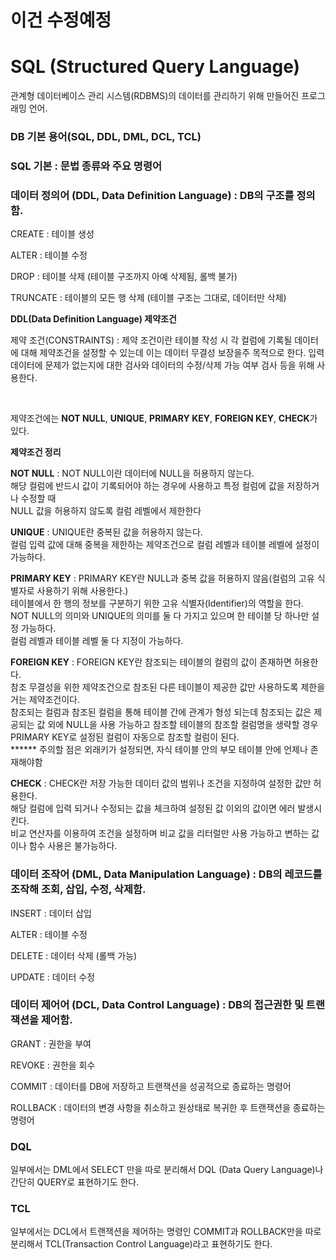 # 이건 수정예정
<h1>SQL (Structured Query Language)</h1>
<p>관계형 데이터베이스 관리 시스템(RDBMS)의 데이터를 관리하기 위해 만들어진 프로그래밍 언어.</p>

<h3>DB 기본 용어(SQL, DDL, DML, DCL, TCL)</h3>
<h3>SQL 기본 : 문법 종류와 주요 명령어</h3>

<h3>데이터 정의어 (DDL, Data Definition Language) : DB의 구조를 정의함. </h3>
<p>CREATE : 테이블 생성</p>
<p>ALTER : 테이블 수정</p>
<p>DROP : 테이블 삭제 (테이블 구조까지 아예 삭제됨, 롤백 불가)</p>
<p>TRUNCATE : 테이블의 모든 행 삭제 (테이블 구조는 그대로, 데이터만 삭제)</p>

<strong>DDL(Data Definition Language) 제약조건</strong>
<p>제약 조건(CONSTRAINTS) : 제약 조건이란 테이블 작성 시 각 컬럼에 기록될 데이터에 대해 제약조건을 설정할 수 있는데 이는 데이터 무결성 보장을주 목적으로 한다. 입력 데이터에 문제가 없는지에 대한 검사와 데이터의 수정/삭제 가능 여부 검사 등을 위해 사용한다.</p>
<br>
<p>제약조건에는 <strong>NOT NULL</strong>, <strong>UNIQUE</strong>, <strong>PRIMARY KEY</strong>, <strong>FOREIGN KEY</strong>, <strong>CHECK</strong>가 있다.</p>
<strong>제약조건 정리</strong>

<p><strong>NOT NULL</strong> : NOT NULL이란 데이터에 NULL을 허용하지 않는다. <br>해당 컬럼에 반드시 값이 기록되어야 하는 경우에 사용하고 특정 컬럼에 값을 저장하거나 수정할 때 <br>NULL 값을 허용하지 않도록 컬럼 레벨에서 제한한다</p>
<p><strong>UNIQUE</strong> : UNIQUE란 중복된 값을 허용하지 않는다. <br> 컬럼 입력 값에 대해 중복을 제한하는 제약조건으로 컬럼 레벨과 테이블 레벨에 설정이 가능하다.</p>
<p><strong>PRIMARY KEY</strong> : PRIMARY KEY란 NULL과 중복 값을 허용하지 않음(컬럼의 고유 식별자로 사용하기 위해 사용한다.) <br>테이블에서 한 행의 정보를 구분하기 위한 고유 식별자(Identifier)의 역할을 한다. <br>NOT NULL의 의미와 UNIQUE의 의미를 둘 다 가지고 있으며 한 테이블 당 하나만 설정 가능하다.<br>컬럼 레벨과 테이블 레벨 둘 다 지정이 가능하다.</p>
<p><strong>FOREIGN KEY</strong> : FOREIGN KEY란 참조되는 테이블의 컬럼의 값이 존재하면 허용한다. <br> 참조 무결성을 위한 제약조건으로 참조된 다른 테이블이 제공한 값만 사용하도록 제한을 거는 제약조건이다. <br> 참조되는 컬럼과 참조된 컬럼을 통해 테이블 간에 관계가 형성 되는데 참조되는 값은 제공되는 값 외에 NULL을 사용 가능하고 참조할 테이블의 참조할 컬럼명을 생략할 경우 PRIMARY KEY로 설정된 컬럼이 자동으로 참조할 컬럼이 된다.<br>
****** 주의할 점은 외래키가 설정되면, 자식 테이블 안의 부모 테이블 안에 언제나 존재해야함</p>
<p><strong>CHECK</strong> : CHECK란 저장 가능한 데이터 값의 범위나 조건을 지정하여 설정한 값만 허용한다. <br> 해당 컬럼에 입력 되거나 수정되는 값을 체크하여 설정된 값 이외의 값이면 에러 발생시킨다. <br> 비교 연산자를 이용하여 조건을 설정하며 비교 값을 리터럴만 사용 가능하고 변하는 값이나 함수 사용은 불가능하다.</p>

<h3>데이터 조작어 (DML, Data Manipulation Language) : DB의 레코드를 조작해 조회, 삽입, 수정, 삭제함.</h3>
<p>INSERT : 데이터 삽입</p>
<p>ALTER : 테이블 수정</p>
<p>DELETE : 데이터 삭제 (롤백 가능)</p>
<p>UPDATE : 데이터 수정</p>


<h3>데이터 제어어 (DCL, Data Control Language) : DB의 접근권한 및 트랜잭션을 제어함.</h3>
<p>GRANT : 권한을 부여</p>
<p>REVOKE : 권한을 회수</p>
<p>COMMIT : 데이터를 DB에 저장하고 트랜잭션을 성공적으로 종료하는 명령어</p>
<p>ROLLBACK : 데이터의 변경 사항을 취소하고 원상태로 복귀한 후 트랜잭션을 종료하는 명령어</p>

<h3>DQL</h3>
<p>일부에서는 DML에서 SELECT 만을 따로 분리해서 DQL (Data Query Language)나 간단히 QUERY로 표현하기도 한다.</p>

<h3>TCL</h3>
<p>일부에서는 DCL에서 트랜잭션을 제어하는 명령인 COMMIT과 ROLLBACK만을 따로 분리해서 TCL(Transaction Control Language)라고 표현하기도 한다.</p>





